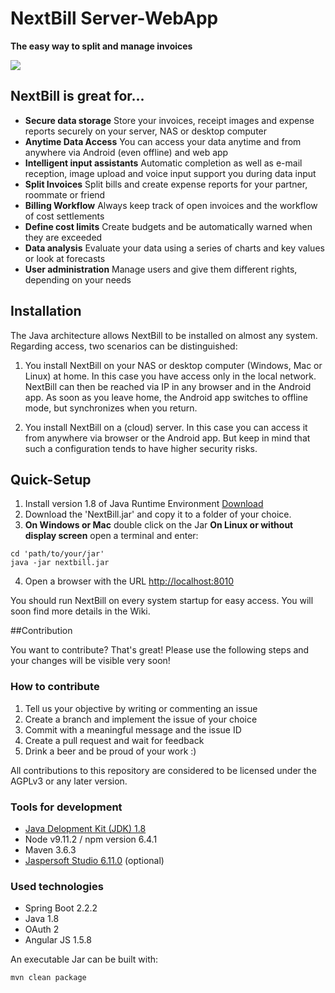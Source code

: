 # NextBill Server-WebApp

**The easy way to split and manage invoices**

![](https://raw.githubusercontent.com/nextbill-project/server/master/webapp_screenshot.png)

## NextBill is great for... ##

- **Secure data storage** Store your invoices, receipt images and expense reports securely on your server, NAS or desktop computer
- **Anytime Data Access** You can access your data anytime and from anywhere via Android (even offline) and web app
- **Intelligent input assistants** Automatic completion as well as e-mail reception, image upload and voice input support you during data input
- **Split Invoices** Split bills and create expense reports for your partner, roommate or friend
- **Billing Workflow** Always keep track of open invoices and the workflow of cost settlements
- **Define cost limits** Create budgets and be automatically warned when they are exceeded
- **Data analysis** Evaluate your data using a series of charts and key values or look at forecasts
- **User administration** Manage users and give them different rights, depending on your needs

## Installation
The Java architecture allows NextBill to be installed on almost any system. 
Regarding access, two scenarios can be distinguished:

1. You install NextBill on your NAS or desktop computer (Windows, Mac or Linux) at home. In this case you have access only in the local network. NextBill can then be reached via IP in any browser and in the Android app. As soon as you leave home, the Android app switches to offline mode, but synchronizes when you return.

2. You install NextBill on a (cloud) server. In this case you can access it from anywhere via browser or the Android app. But keep in mind that such a configuration tends to have higher security risks.

## Quick-Setup
1. Install version 1.8 of Java Runtime Environment [Download](https://www.oracle.com/java/technologies/javase-jre8-downloads.html)
2. Download the 'NextBill.jar' and copy it to a folder of your choice.
3. **On Windows or Mac** double click on the Jar
**On Linux or without display screen** open a terminal and enter:
```
cd 'path/to/your/jar'
java -jar nextbill.jar
```
4. Open a browser with the URL [http://localhost:8010](http://localhost:8010)

You should run NextBill on every system startup for easy access. You will soon find more details in the Wiki.

##Contribution

You want to contribute? That's great! Please use the following steps and your changes will be visible very soon!

### How to contribute

1. Tell us your objective by writing or commenting an issue
2. Create a branch and implement the issue of your choice
3. Commit with a meaningful message and the issue ID
4. Create a pull request and wait for feedback
5. Drink a beer and be proud of your work :)

All contributions to this repository are considered to be licensed under the AGPLv3 or any later version.

### Tools for development

- [Java Delopment Kit (JDK) 1.8](https://www.oracle.com/java/technologies/javase/javase-jdk8-downloads.html)
- Node v9.11.2 / npm version 6.4.1
- Maven 3.6.3
- [Jaspersoft Studio 6.11.0](https://community.jaspersoft.com/project/jaspersoft-studio/releases) (optional)


### Used technologies

- Spring Boot 2.2.2
- Java 1.8
- OAuth 2
- Angular JS 1.5.8

An executable Jar can be built with:
```
mvn clean package
```

